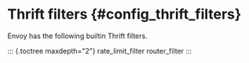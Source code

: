 Thrift filters {#config_thrift_filters}
==============

Envoy has the following builtin Thrift filters.

::: {.toctree maxdepth="2"}
rate_limit_filter router_filter
:::

